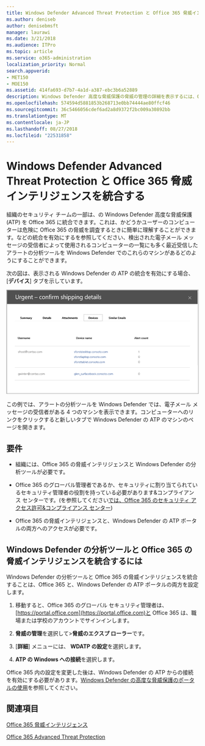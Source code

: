 ```yaml
---
title: Windows Defender Advanced Threat Protection と Office 365 脅威インテリジェンスを統合する
ms.author: deniseb
author: denisebmsft
manager: laurawi
ms.date: 3/21/2018
ms.audience: ITPro
ms.topic: article
ms.service: o365-administration
localization_priority: Normal
search.appverid:
- MET150
- MOE150
ms.assetid: 414fa693-d7b7-4a1d-a387-ebc3b6a52889
description: Windows Defender 高度な脅威保護の脅威の管理の詳細を表示するには、Office 365 の高度な脅威保護を統合します。
ms.openlocfilehash: 574594d5881853b268713e0bb74444ae80ffcf46
ms.sourcegitcommit: 36c5466056cdef6ad2a8d9372f2bc009a30892bb
ms.translationtype: MT
ms.contentlocale: ja-JP
ms.lasthandoff: 08/27/2018
ms.locfileid: "22531858"
---
```

# <a name="integrate-office-365-threat-intelligence-with-windows-defender-advanced-threat-protection"></a>Windows Defender Advanced Threat Protection と Office 365 脅威インテリジェンスを統合する

組織のセキュリティ チームの一部は、の Windows Defender 高度な脅威保護 (ATP) を Office 365 に統合できます。これは、かどうかユーザーのコンピューターは危険に Office 365 の脅威を調査するときに簡単に理解することができます。などの統合を有効にするを参照してください、検出された電子メール メッセージの受信者によって使用されるコンピューターの一覧にも多く最近受信したアラートの分析ツールを Windows Defender でのこれらのマシンがあるどのようにすることができます。
  
次の図は、表示される Windows Defender の ATP の統合を有効にする場合、[**デバイス**] タブを示しています。 
  
![ATP の Windows Defender を有効にすると、アラートがあるコンピューターの一覧を表示できます。](media/fec928ea-8f0c-44d7-80b9-a2e0a8cd4e89.PNG)
  
この例では、アラートの分析ツールを Windows Defender では、電子メール メッセージの受信者がある 4 つのマシンを表示できます。コンピューターへのリンクをクリックすると新しいタブで Windows Defender の ATP のマシンのページを開きます。
  
## <a name="requirements"></a>要件

- 組織には、Office 365 の脅威インテリジェンスと Windows Defender の分析ツールが必要です。
    
- Office 365 のグローバル管理者であるか、セキュリティに割り当てられているセキュリティ管理者の役割を持っている必要があります&amp;コンプライアンス センターです。(を参照してください[では、Office 365 のセキュリティ アクセス許可&amp;コンプライアンス センター](permissions-in-the-security-and-compliance-center.md))
    
- Office 365 の脅威インテリジェンスと、Windows Defender の ATP ポータルの両方へのアクセスが必要です。
    
## <a name="to-integrate-office-365-threat-intelligence-with-windows-defender-atp"></a>Windows Defender の分析ツールと Office 365 の脅威インテリジェンスを統合するには

Windows Defender の分析ツールと Office 365 の脅威インテリジェンスを統合することは、Office 365 と、Windows Defender の ATP ポータルの両方を設定します。
  
1. 移動すると、Office 365 のグローバル セキュリティ管理者は、[https://portal.office.com](https://portal.office.com)と Office 365 は、職場または学校のアカウントでサインインします。 
    
2. **脅威の管理**を選択して\>**脅威のエクスプ ローラー**です。
    
3. [**詳細**] メニューには、 **WDATP の設定**を選択します。
    
4. **ATP の Windows への接続**を選択します。
    
Office 365 内の設定を変更した後は、Windows Defender の ATP からの接続を有効にする必要があります。[Windows Defender の高度な脅威保護のポータルの使用](https://go.microsoft.com/fwlink/?linkid=859690)を参照してください。
  
## <a name="related-topics"></a>関連項目

[Office 365 脅威インテリジェンス](office-365-ti.md)
  
[Office 365 Advanced Threat Protection](office-365-atp.md)
  

